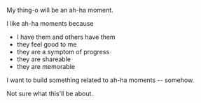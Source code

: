 My thing-o will be an ah-ha moment.

I like ah-ha moments because 
- I have them and others have them
- they feel good to me
- they are a symptom of progress
- they are shareable
- they are memorable

I want to build something related to ah-ha moments -- somehow.

Not sure what this'll be about.
